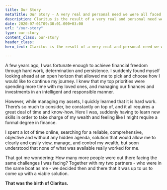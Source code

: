 ```yaml
---
title: Our Story
metaTitle: Our Story - A very real and personal need we were all faced with
description: Claritus is the result of a very real and personal need we were all faced with.
date: 2020-07-01T09:30:01.000+03:00
url: "/our-story"
type: our-story
content_class: our-story
header_class: 
hero_text: Claritus is the result of a very real and personal need we were all faced with.

---
```

A few years ago, I was fortunate enough to achieve financial freedom through hard work, determination and persistence. I suddenly found myself looking ahead at an open horizon that allowed me to pick and choose how I would like to continue my journey. I knew that my top priorities were spending more time with my loved ones, and managing our finances and investments in an intelligent and responsible manner.

However,  while managing my assets, I quickly learned that it is hard work. There’s so much to consider, be constantly on top of, and it all requires a great deal of time and know-how. Here I was, suddenly having to learn new skills in order to take charge of my wealth and feeling like I might require a formal degree in finance.

I spent a lot of time online, searching for a reliable, comprehensive, objective and without any hidden agenda, solution that would allow me to clearly and easily view, manage, and control my wealth, but soon understood that none of what was available really worked for me.

That got me wondering: How many more people were out there facing the same challenges I was facing? Together with my two partners - who were in the same boat as me  - we decided then and there that it was up to us to come up with a viable solution.

**That was the birth of Claritus.**